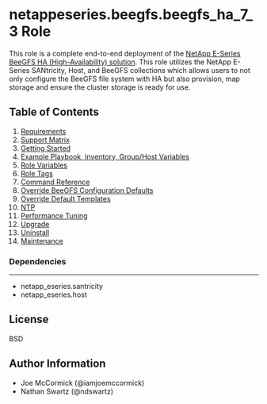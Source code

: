 netappeseries.beegfs.beegfs_ha_7_3 Role
=======================================
This role is a complete end-to-end deployment of the [NetApp E-Series BeeGFS HA (High-Availability) solution](https://blog.netapp.com/high-availability-beegfs). 
This role utilizes the NetApp E-Series SANtricity, Host, and BeeGFS collections which allows users to not only configure 
the BeeGFS file system with HA but also provision, map storage and ensure the cluster storage is ready for use.


## Table of Contents

1. [Requirements](../beegfs_ha_common/docs/getting_started.md)
2. [Support Matrix](../beegfs_ha_common/docs/support_matrix.md)
3. [Getting Started](../beegfs_ha_common/docs/getting_started.md)
4. [Example Playbook, Inventory, Group/Host Variables](../beegfs_ha_common/docs/getting_started.md)
5. [Role Variables](../beegfs_ha_common/docs/role_variables.md)
6. [Role Tags](../beegfs_ha_common/docs/role_tags.md)
7. [Command Reference](../beegfs_ha_common/docs/command_reference)
8. [Override BeeGFS Configuration Defaults](../beegfs_ha_common/docs/override_beegfs_configuration_defaults.md)
9. [Override Default Templates](../beegfs_ha_common/docs/override_default_templates.md)
10. [NTP](../beegfs_ha_common/docs/ntp.md)
11. [Performance Tuning](../beegfs_ha_common/docs/performance_tuning.md)
12. [Upgrade](../beegfs_ha_common/docs/upgrade.md)
13. [Uninstall](../beegfs_ha_common/docs/uninstall.md)
14. [Maintenance](../beegfs_ha_common/docs/maintenance.md)

### Dependencies
------------
- netapp_eseries.santricity
- netapp_eseries.host

License
-------
BSD

Author Information
------------------
- Joe McCormick (@iamjoemccormick)
- Nathan Swartz (@ndswartz)
